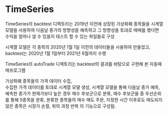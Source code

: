 # TimeSeries
TimeSeries의 backtest 디렉토리는 2019년 이전에 상장된 가상화폐 종목들을 시계열 모델을 사용하여
다음날 종가의 방향성을 예측하고 그 방향성을 토대로 매매를 했다면 수익을 얼마나 낼 수 있을지 테스트 할 수 있는 파일들로 구성

시계열 모델은 각 종목의 2020년 1월 1일 이전의 데이터들을 사용하여 만들었고, 
backtest는 2020년 1월 1일부터 2021년 6월까지 수행


TimeSeries의 autoTrade 디렉토리는 backtest의 결과를 바탕으로 구현해 본 자동매매프로그램

가상화폐 종목들의 가격 데이터 수집,\
수집한 가격 데이터를 토대로 시계열 모델 생성,
시계열 모델을 통해 다음날 종가 예측,
예측한 종가가 현재가보다 높은 경우 매수 후보군으로 분류,
매수 후보군들 중 우선순위를 통해 5종목을 분류,
분류한 종목들의 매수 매도 주문,
지정한 시간 이후로도 매도되지 않은 종목은 시장가 손절,
위의 과정 반복
의 기능으로 구성됨. 

